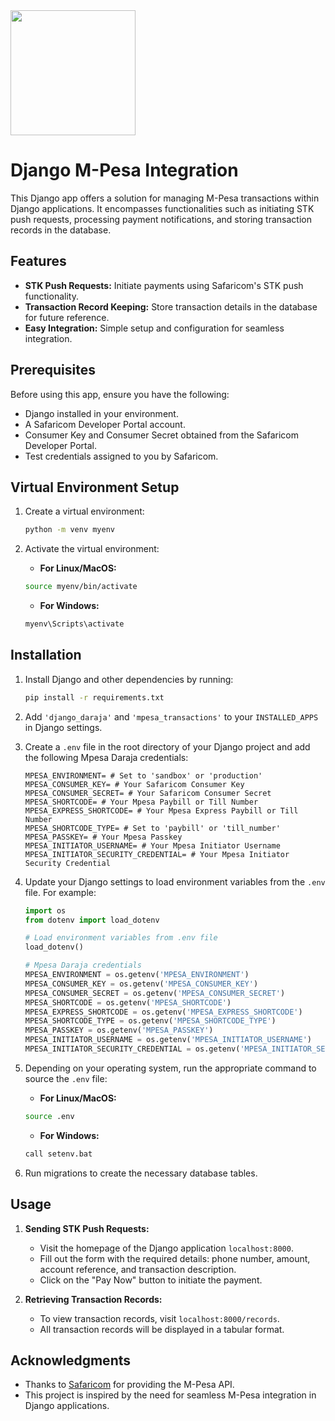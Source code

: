 <img src="https://res.cloudinary.com/murste/image/upload/v1713944812/icons/daraja_geyyh9.png" width="200">

# Django M-Pesa Integration

This Django app offers a solution for managing M-Pesa transactions within Django applications. It encompasses functionalities such as initiating STK push requests, processing payment notifications, and storing transaction records in the database.

## Features

- **STK Push Requests:** Initiate payments using Safaricom's STK push functionality.
- **Transaction Record Keeping:** Store transaction details in the database for future reference.
- **Easy Integration:** Simple setup and configuration for seamless integration.

## Prerequisites

Before using this app, ensure you have the following:

- Django installed in your environment.
- A Safaricom Developer Portal account.
- Consumer Key and Consumer Secret obtained from the Safaricom Developer Portal.
- Test credentials assigned to you by Safaricom.

## Virtual Environment Setup

1. Create a virtual environment:

    ```bash
    python -m venv myenv
    ```

2. Activate the virtual environment:

    - **For Linux/MacOS:**

    ```bash
    source myenv/bin/activate
    ```

    - **For Windows:**

    ```bash
    myenv\Scripts\activate
    ```

## Installation

1. Install Django and other dependencies by running:

    ```bash
    pip install -r requirements.txt
    ```

2. Add `'django_daraja'` and `'mpesa_transactions'` to your `INSTALLED_APPS` in Django settings.

3. Create a `.env` file in the root directory of your Django project and add the following Mpesa Daraja credentials:

    ```dotenv
    MPESA_ENVIRONMENT= # Set to 'sandbox' or 'production'
    MPESA_CONSUMER_KEY= # Your Safaricom Consumer Key
    MPESA_CONSUMER_SECRET= # Your Safaricom Consumer Secret
    MPESA_SHORTCODE= # Your Mpesa Paybill or Till Number
    MPESA_EXPRESS_SHORTCODE= # Your Mpesa Express Paybill or Till Number
    MPESA_SHORTCODE_TYPE= # Set to 'paybill' or 'till_number'
    MPESA_PASSKEY= # Your Mpesa Passkey
    MPESA_INITIATOR_USERNAME= # Your Mpesa Initiator Username
    MPESA_INITIATOR_SECURITY_CREDENTIAL= # Your Mpesa Initiator Security Credential
    ```

4. Update your Django settings to load environment variables from the `.env` file. For example:

    ```python
    import os
    from dotenv import load_dotenv

    # Load environment variables from .env file
    load_dotenv()

    # Mpesa Daraja credentials
    MPESA_ENVIRONMENT = os.getenv('MPESA_ENVIRONMENT')
    MPESA_CONSUMER_KEY = os.getenv('MPESA_CONSUMER_KEY')
    MPESA_CONSUMER_SECRET = os.getenv('MPESA_CONSUMER_SECRET')
    MPESA_SHORTCODE = os.getenv('MPESA_SHORTCODE')
    MPESA_EXPRESS_SHORTCODE = os.getenv('MPESA_EXPRESS_SHORTCODE')
    MPESA_SHORTCODE_TYPE = os.getenv('MPESA_SHORTCODE_TYPE')
    MPESA_PASSKEY = os.getenv('MPESA_PASSKEY')
    MPESA_INITIATOR_USERNAME = os.getenv('MPESA_INITIATOR_USERNAME')
    MPESA_INITIATOR_SECURITY_CREDENTIAL = os.getenv('MPESA_INITIATOR_SECURITY_CREDENTIAL')
    ```

5. Depending on your operating system, run the appropriate command to source the `.env` file:

    - **For Linux/MacOS:**

    ```bash
    source .env
    ```

    - **For Windows:**

    ```bash
    call setenv.bat
    ```

6. Run migrations to create the necessary database tables.

## Usage

1. **Sending STK Push Requests:**
   - Visit the homepage of the Django application `localhost:8000`.
   - Fill out the form with the required details: phone number, amount, account reference, and transaction description.
   - Click on the "Pay Now" button to initiate the payment.

2. **Retrieving Transaction Records:**
   - To view transaction records, visit `localhost:8000/records`.
   - All transaction records will be displayed in a tabular format.

## Acknowledgments

- Thanks to [Safaricom](https://www.safaricom.co.ke/) for providing the M-Pesa API.
- This project is inspired by the need for seamless M-Pesa integration in Django applications.
